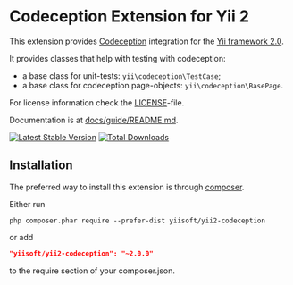 Codeception Extension for Yii 2
===============================

This extension provides [Codeception](http://codeception.com/) integration for the [Yii framework 2.0](http://www.yiiframework.com).

It provides classes that help with testing with codeception:

- a base class for unit-tests: `yii\codeception\TestCase`;
- a base class for codeception page-objects: `yii\codeception\BasePage`.

For license information check the [LICENSE](LICENSE.md)-file.

Documentation is at [docs/guide/README.md](docs/guide/README.md).

[![Latest Stable Version](https://poser.pugx.org/yiisoft/yii2-codeception/v/stable.png)](https://packagist.org/packages/yiisoft/yii2-codeception)
[![Total Downloads](https://poser.pugx.org/yiisoft/yii2-codeception/downloads.png)](https://packagist.org/packages/yiisoft/yii2-codeception)


Installation
------------

The preferred way to install this extension is through [composer](http://getcomposer.org/download/).

Either run

```
php composer.phar require --prefer-dist yiisoft/yii2-codeception
```

or add

```json
"yiisoft/yii2-codeception": "~2.0.0"
```

to the require section of your composer.json.
